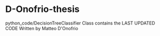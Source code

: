 # D-Onofrio-thesis
python_code/DecisionTreeClassifier Class contains the LAST UPDATED CODE
Written by Matteo D'Onofrio


